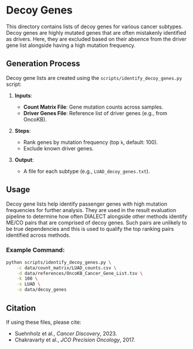 # Decoy Genes

This directory contains lists of decoy genes for various cancer subtypes. Decoy genes are highly mutated genes that are often mistakenly identified as drivers. Here, they are excluded based on their absence from the driver gene list alongside having a high mutation frequency.

## **Generation Process**
Decoy gene lists are created using the `scripts/identify_decoy_genes.py` script:

1. **Inputs**:
   - **Count Matrix File**: Gene mutation counts across samples.
   - **Driver Genes File**: Reference list of driver genes (e.g., from OncoKB).

2. **Steps**:
   - Rank genes by mutation frequency (top `k`, default: 100).
   - Exclude known driver genes.

3. **Output**:
   - A file for each subtype (e.g., `LUAD_decoy_genes.txt`).

## **Usage**
Decoy gene lists help identify passenger genes with high mutation frequencies for further analysis. They are used in the result evaluation pipeline to determine how often DIALECT alongside other methods identify ME/CO pairs that are comprised of decoy genes. Such pairs are unlikely to be true dependencies and this is used to qualify the top ranking pairs identified across methods. 

### Example Command:
```bash
python scripts/identify_decoy_genes.py \
    -c data/count_matrix/LUAD_counts.csv \
    -d data/references/OncoKB_Cancer_Gene_List.tsv \
    -k 100 \
    -s LUAD \
    -o data/decoy_genes
```

## **Citation**
If using these files, please cite:
- Suehnholz et al., *Cancer Discovery*, 2023.
- Chakravarty et al., *JCO Precision Oncology*, 2017.